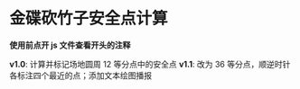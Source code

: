 # 金碟砍竹子安全点计算

**使用前点开 js 文件查看开头的注释**

**v1.0**: 计算并标记场地圆周 12 等分点中的安全点
**v1.1**: 改为 36 等分点，顺逆时针各标注四个最近的点；添加文本绘图播报
